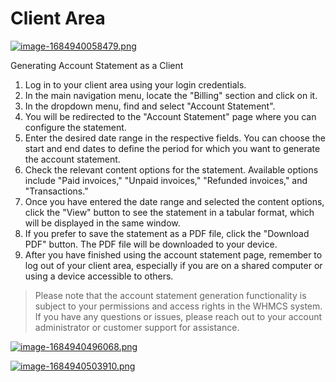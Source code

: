 # Client Area

[![image-1684940058479.png](https://doc.puq.info/uploads/images/gallery/2023-05/scaled-1680-/image-1684940058479.png)](https://doc.puq.info/uploads/images/gallery/2023-05/image-1684940058479.png)

Generating Account Statement as a Client
1. Log in to your client area using your login credentials.
2. In the main navigation menu, locate the "Billing" section and click on it.
3. In the dropdown menu, find and select "Account Statement".
4. You will be redirected to the "Account Statement" page where you can configure the statement.
5. Enter the desired date range in the respective fields. You can choose the start and end dates to define the period for which you want to generate the account statement.
6. Check the relevant content options for the statement. Available options include "Paid invoices," "Unpaid invoices," "Refunded invoices," and "Transactions."
7. Once you have entered the date range and selected the content options, click the "View" button to see the statement in a tabular format, which will be displayed in the same window.
8. If you prefer to save the statement as a PDF file, click the "Download PDF" button. The PDF file will be downloaded to your device.
9. After you have finished using the account statement page, remember to log out of your client area, especially if you are on a shared computer or using a device accessible to others.

>Please note that the account statement generation functionality is subject to your permissions and access rights in the WHMCS system. If you have any questions or issues, please reach out to your account administrator or customer support for assistance.

[![image-1684940496068.png](https://doc.puq.info/uploads/images/gallery/2023-05/scaled-1680-/image-1684940496068.png)](https://doc.puq.info/uploads/images/gallery/2023-05/image-1684940496068.png)

[![image-1684940503910.png](https://doc.puq.info/uploads/images/gallery/2023-05/scaled-1680-/image-1684940503910.png)](https://doc.puq.info/uploads/images/gallery/2023-05/image-1684940503910.png)
